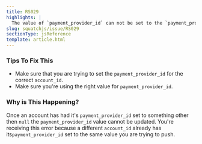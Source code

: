 ```yaml
---
title: RS029
highlights: |
  The value of `payment_provider_id` can not be set to the `payment_provider_id` value of a different account.
slug: squatchjs/issue/RS029
sectionType: jsReference
template: article.html
---
```


### Tips To Fix This

 - Make sure that you are trying to set the `payment_provider_id` for the correct `account_id`.
 - Make sure you're using the right value for `payment_provider_id`.

### Why is This Happening?

Once an account has had it's `payment_provider_id` set to something other then `null` the `payment_provider_id` value cannot be updated.
You're receiving this error because a different `account_id` already has its`payment_provider_id` set to the same value you are trying to push.